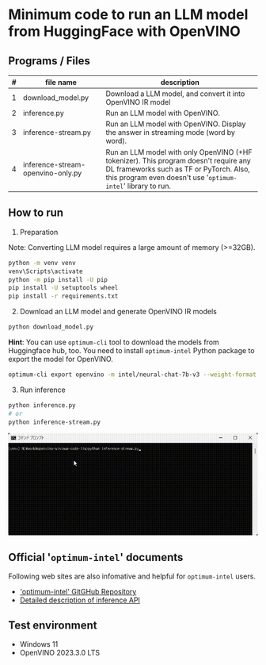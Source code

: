 # Minimum code to run an LLM model from HuggingFace with OpenVINO

## Programs / Files
|#|file name|description|
|---|---|---|
|1|download_model.py|Download a LLM model, and convert it into OpenVINO IR model|
|2|inference.py|Run an LLM model with OpenVINO.|
|3|inference-stream.py|Run an LLM model with OpenVINO. Display the answer in streaming mode (word by word).|
|4|inference-stream-openvino-only.py|Run an LLM model with only OpenVINO (+HF tokenizer). This program doesn't require any DL frameworks such as TF or PyTorch. Also, this program even doesn't use '`optimum-intel`' library to run.| 

## How to run

1. Preparation

Note: Converting LLM model requires a large amount of memory (>=32GB).
```sh
python -m venv venv
venv\Scripts\activate
python -m pip install -U pip
pip install -U setuptools wheel
pip install -r requirements.txt
```

2. Download an LLM model and generate OpenVINO IR models
```sh
python download_model.py
```
**Hint**: You can use `optimum-cli` tool to download the models from Huggingface hub, too. You need to install `optimum-intel` Python package to export the model for OpenVINO.  
```sh
optimum-cli export openvino -m intel/neural-chat-7b-v3 --weight-format int4_sym_g64 neural-chat-7b-v3/INT4
```

3. Run inference
```sh
python inference.py
# or
python inference-stream.py
```

![stream.gif GitHub repository](./resources/stream.gif)


## Official '`optimum-intel`' documents  
Following web sites are also infomative and helpful for `optimum-intel` users.  
- ['optimum-intel' GitGHub Repository](https://github.com/huggingface/optimum-intel)  
- [Detailed description of inference API](https://huggingface.co/docs/optimum/intel/inference)

## Test environment
- Windows 11
- OpenVINO 2023.3.0 LTS
